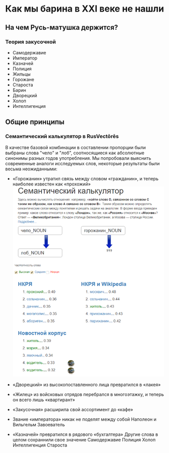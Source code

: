 # Как мы барина в XXI веке не нашли
## На чем Русь-матушка держится?
### Теория закусочной

+ Самодержавие
+ Император
+ Казначей
+ Полиция
+ Жильцы
+ Горожане
+ Староста
+ Барин
+ Дворецкий
+ Холоп
+ Интеллигенция 

## Общие принципы
### Семантический калькулятор в RusVectōrēs
В качестве базовой комбинации в составлении пропорции были выбраны слова "чело" и "лоб", соотносящиеся как абсолютные синонимы разных годов употребления.
Мы попробовали выяснить современные аналоги исследуемых слов, некоторые результаты были весьма неожиданными:
+ «Горожанин» утратил связь между словом «гражданин», и теперь наиболее известен как «прохожий» 
![](gorozhanin.png) 
+ «Дворецкий» из высокопоставленного лица превратился в «лакея» 
+ «Жилец» из войсковых отрядов перебрался в многоэтажку, и теперь он всего лишь «квартирант»

+ «Закусочная» расширила свой ассортимент до «кафе»

+ Звание «императора» никак не поделят между собой Наполеон и Вильгельм Завоеватель

+ «Казначей» превратился в рядового «бухгалтера»
Другие слова в целом сохраннили свое значение
Самодержавие
Полиция
Холоп
Интеллигенция
Староста





